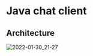 # Java chat client

## Architecture
![2022-01-30_21-27](https://user-images.githubusercontent.com/64292857/151703969-518bd60d-a987-472e-a177-52ddcdbaa8ad.png)

